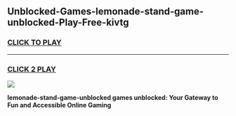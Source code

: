 
## Unblocked-Games-lemonade-stand-game-unblocked-Play-Free-kivtg
<h3>
<a href="https://premium76.site?title=lemonade-stand-game-unblocked&ref=10A">CLICK TO PLAY</a></h3>
<hr>

<h3>
<a href="https://premium76.site?title=lemonade-stand-game-unblocked&ref=10A">CLICK 2 PLAY</a>
  
</h3>

<a href="https://premium76.site?title=lemonade-stand-game-unblocked&ref=10A"><img src="https://clearcache.store/games.png"></a>


**lemonade-stand-game-unblocked games unblocked: Your Gateway to Fun and Accessible Online Gaming**
